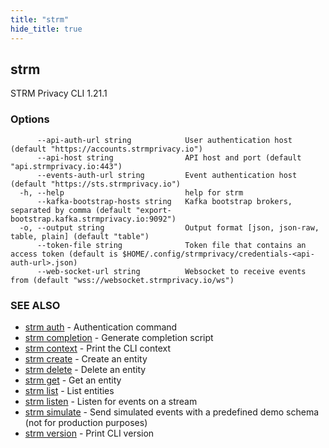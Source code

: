 ```yaml
---
title: "strm"
hide_title: true
---
```

## strm

STRM Privacy CLI 1.21.1

### Options

```
      --api-auth-url string            User authentication host (default "https://accounts.strmprivacy.io")
      --api-host string                API host and port (default "api.strmprivacy.io:443")
      --events-auth-url string         Event authentication host (default "https://sts.strmprivacy.io")
  -h, --help                           help for strm
      --kafka-bootstrap-hosts string   Kafka bootstrap brokers, separated by comma (default "export-bootstrap.kafka.strmprivacy.io:9092")
  -o, --output string                  Output format [json, json-raw, table, plain] (default "table")
      --token-file string              Token file that contains an access token (default is $HOME/.config/strmprivacy/credentials-<api-auth-url>.json)
      --web-socket-url string          Websocket to receive events from (default "wss://websocket.strmprivacy.io/ws")
```

### SEE ALSO

* [strm auth](/cli-reference/strm/auth/index.md)	 - Authentication command
* [strm completion](/cli-reference/strm/completion.md)	 - Generate completion script
* [strm context](/cli-reference/strm/context/index.md)	 - Print the CLI context
* [strm create](/cli-reference/strm/create/index.md)	 - Create an entity
* [strm delete](/cli-reference/strm/delete/index.md)	 - Delete an entity
* [strm get](/cli-reference/strm/get/index.md)	 - Get an entity
* [strm list](/cli-reference/strm/list/index.md)	 - List entities
* [strm listen](/cli-reference/strm/listen/index.md)	 - Listen for events on a stream
* [strm simulate](/cli-reference/strm/simulate/index.md)	 - Send simulated events with a predefined demo schema (not for production purposes)
* [strm version](/cli-reference/strm/version.md)	 - Print CLI version

